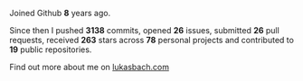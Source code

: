 Joined Github **8** years ago.

Since then I pushed **3138** commits, opened **26** issues, submitted **26** pull requests, received **263** stars across **78** personal projects and contributed to **19** public repositories.

Find out more about me on [lukasbach.com](https://lukasbach.com)
